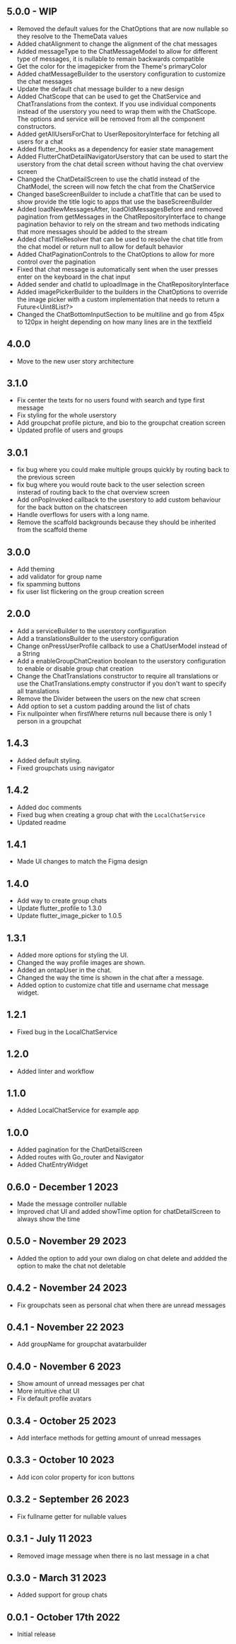 ## 5.0.0 - WIP
- Removed the default values for the ChatOptions that are now nullable so they resolve to the ThemeData values
- Added chatAlignment to change the alignment of the chat messages
- Added messageType to the ChatMessageModel to allow for different type of messages, it is nullable to remain backwards compatible
- Get the color for the imagepicker from the Theme's primaryColor
- Added chatMessageBuilder to the userstory configuration to customize the chat messages
- Update the default chat message builder to a new design
- Added ChatScope that can be used to get the ChatService and ChatTranslations from the context. If you use individual components instead of the userstory you need to wrap them with the ChatScope. The options and service will be removed from all the component constructors.
- Added getAllUsersForChat to UserRepositoryInterface for fetching all users for a chat
- Added flutter_hooks as a dependency for easier state management
- Added FlutterChatDetailNavigatorUserstory that can be used to start the userstory from the chat detail screen without having the chat overview screen
- Changed the ChatDetailScreen to use the chatId instead of the ChatModel, the screen will now fetch the chat from the ChatService
- Changed baseScreenBuilder to include a chatTitle that can be used to show provide the title logic to apps that use the baseScreenBuilder
- Added loadNewMessagesAfter, loadOldMessagesBefore and removed pagination from getMessages in the ChatRepositoryInterface to change pagination behavior to rely on the stream and two methods indicating that more messages should be added to the stream
- Added chatTitleResolver that can be used to resolve the chat title from the chat model or return null to allow for default behavior
- Added ChatPaginationControls to the ChatOptions to allow for more control over the pagination
- Fixed that chat message is automatically sent when the user presses enter on the keyboard in the chat input
- Added sender and chatId to uploadImage in the ChatRepositoryInterface
- Added imagePickerBuilder to the builders in the ChatOptions to override the image picker with a custom implementation that needs to return a Future<Uint8List?>
- Changed the ChatBottomInputSection to be multiline and go from 45px to 120px in height depending on how many lines are in the textfield

## 4.0.0
- Move to the new user story architecture

## 3.1.0
- Fix center the texts for no users found with search and type first message
- Fix styling for the whole userstory
- Add groupchat profile picture, and bio to the groupchat creation screen
- Updated profile of users and groups


## 3.0.1

- fix bug where you could make multiple groups quickly by routing back to the previous screen
- fix bug where you would route back to the user selection screen insterad of routing back to the chat overview screen
- Add onPopInvoked callback to the userstory to add custom behaviour for the back button on the chatscreen
- Handle overflows for users with a long name.
- Remove the scaffold backgrounds because they should be inherited from the scaffold theme

## 3.0.0

- Add theming
- add validator for group name
- fix spamming buttons
- fix user list flickering on the group creation screen

## 2.0.0

- Add a serviceBuilder to the userstory configuration
- Add a translationsBuilder to the userstory configuration
- Change onPressUserProfile callback to use a ChatUserModel instead of a String
- Add a enableGroupChatCreation boolean to the userstory configuration to enable or disable group chat creation
- Change the ChatTranslations constructor to require all translations or use the ChatTranslations.empty constructor if you don't want to specify all translations
- Remove the Divider between the users on the new chat screen
- Add option to set a custom padding around the list of chats
- Fix nullpointer when firstWhere returns null because there is only 1 person in a groupchat

## 1.4.3

- Added default styling.
- Fixed groupchats using navigator

## 1.4.2

- Added doc comments
- Fixed bug when creating a group chat with the `LocalChatService`
- Updated readme

## 1.4.1
- Made UI changes to match the Figma design

## 1.4.0
- Add way to create group chats
- Update flutter_profile to 1.3.0
- Update flutter_image_picker to 1.0.5

## 1.3.1

- Added more options for styling the UI.
- Changed the way profile images are shown.
- Added an ontapUser in the chat.
- Changed the way the time is shown in the chat after a message.
- Added option to customize chat title and username chat message widget.

## 1.2.1

- Fixed bug in the LocalChatService

## 1.2.0

- Added linter and workflow

## 1.1.0

- Added LocalChatService for example app

## 1.0.0

- Added pagination for the ChatDetailScreen
- Added routes with Go_router and Navigator
- Added ChatEntryWidget

## 0.6.0 - December 1 2023

- Made the message controller nullable
- Improved chat UI and added showTime option for chatDetailScreen to always show the time

## 0.5.0 - November 29 2023

- Added the option to add your own dialog on chat delete and addded the option to make the chat not deletable

## 0.4.2 - November 24 2023

- Fix groupchats seen as personal chat when there are unread messages

## 0.4.1 - November 22 2023

- Add groupName for groupchat avatarbuilder

## 0.4.0 - November 6 2023

- Show amount of unread messages per chat
- More intuitive chat UI
- Fix default profile avatars

## 0.3.4 - October 25 2023

- Add interface methods for getting amount of unread messages

## 0.3.3 - October 10 2023

- Add icon color property for icon buttons

## 0.3.2 - September 26 2023

- Fix fullname getter for nullable values

## 0.3.1 - July 11 2023

- Removed image message when there is no last message in a chat

## 0.3.0 - March 31 2023

- Added support for group chats

## 0.0.1 - October 17th 2022

- Initial release
